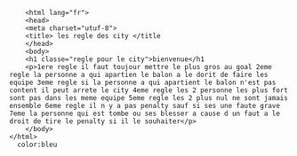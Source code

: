 <!DOCTYPE html>
		<html lang="fr">
		<head>
		<meta charset="utuf-8">
		<title> les regle des city </title
		</head>
		<body>
		<h1 classe="regle pour le city">bienvenue</h1
		<p>1ere regle il faut toujour mettre le plus gros au goal 2eme regle la personne a qui apartien le balon a le dorit de faire les equipe 3eme regle si la personne a qui apartient le balon n'est pas content il peut arrete le city 4eme regle les 2 personne les plus fort sont pas dans les meme equipe 5eme regle les 2 plus nul ne sont jamais ensemble 6eme regle il n y a pas penalty sauf si ses une faute grave 7eme la personne qui est tombe ou ses blesser a cause d un faut a le droit de tire le penalty si il le souhaiter</p>
		</body>
    </html>
      color:bleu
